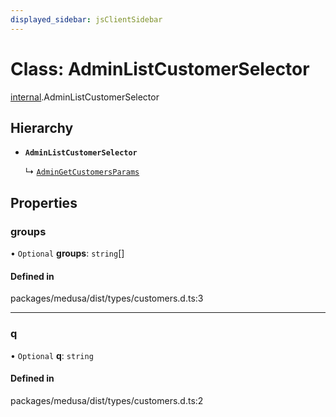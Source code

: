 ```yaml
---
displayed_sidebar: jsClientSidebar
---
```


# Class: AdminListCustomerSelector

[internal](../modules/internal.md).AdminListCustomerSelector

## Hierarchy

- **`AdminListCustomerSelector`**

  ↳ [`AdminGetCustomersParams`](internal.AdminGetCustomersParams.md)

## Properties

### groups

• `Optional` **groups**: `string`[]

#### Defined in

packages/medusa/dist/types/customers.d.ts:3

___

### q

• `Optional` **q**: `string`

#### Defined in

packages/medusa/dist/types/customers.d.ts:2
